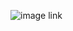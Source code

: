 ![image link](https://user-images.githubusercontent.com/114555448/192697083-8b27c939-fc65-4d86-857e-cad688416ed5.jpg)
